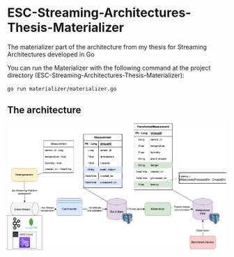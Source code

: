 # ESC-Streaming-Architectures-Thesis-Materializer

The materializer part of the architecture from my thesis for Streaming Architectures developed in Go

You can run the Materializer with the following command at the project directory (ESC-Streaming-Architectures-Thesis-Materializer):
```shell script
go run materializer/materializer.go
```

## The architecture
![Architecture for the streaming scenario](architecture.png)
